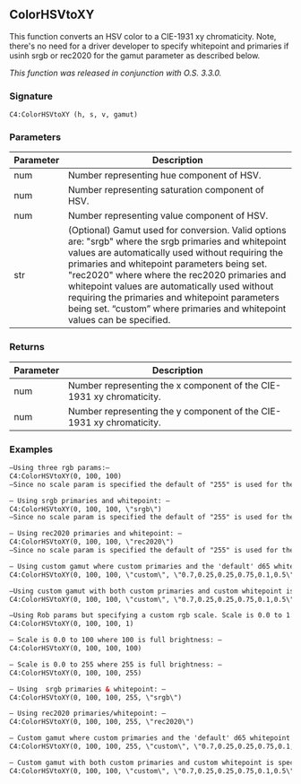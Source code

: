 
## ColorHSVtoXY
This function converts an HSV color to a CIE-1931 xy chromaticity. Note, there's no need for a driver developer to specify whitepoint and primaries if usinh srgb or rec2020 for the gamut parameter as described below.

_This function was released in conjunction with O.S. 3.3.0._


### Signature

`C4:ColorHSVtoXY (h, s, v, gamut)`


### Parameters

| Parameter | Description |
| --- | --- |
| num | Number representing hue component of HSV. |
| num | Number representing saturation component of HSV. |
| num | Number representing value component of HSV. |
| str | (Optional) Gamut used for conversion. Valid options are: "srgb" where the srgb primaries and whitepoint values are automatically used without requiring the primaries and whitepoint parameters being set. "rec2020" where where the rec2020 primaries and whitepoint values are automatically used without requiring the primaries and whitepoint parameters being set. “custom” where primaries and whitepoint values can be specified. |


### Returns

| Parameter | Description |
| --- | --- |
| num | Number representing the x component of the CIE-1931 xy chromaticity.|
| num | Number representing the y component of the CIE-1931 xy chromaticity.|


### Examples
```xml
—Using three rgb params:—
C4:ColorHSVtoXY(0, 100, 100)
—Since no scale param is specified the default of "255" is used for the scale value param.—

— Using srgb primaries and whitepoint: —
C4:ColorHSVtoXY(0, 100, 100, \"srgb\")
—Since no scale param is specified the default of "255" is used for the scale value param.—

— Using rec2020 primaries and whitepoint: —
C4:ColorHSVtoXY(0, 100, 100, \"rec2020\")
—Since no scale param is specified the default of "255" is used for the scale value param.—

— Using custom gamut where custom primaries and the 'default' d65 whitepoint is used: —
C4:ColorHSVtoXY(0, 100, 100, \"custom\", \"0.7,0.25,0.25,0.75,0.1,0.5\")

—Using custom gamut with both custom primaries and custom whitepoint is specified:—
C4:ColorHSVtoXY(0, 100, 100, \"custom\", \"0.7,0.25,0.25,0.75,0.1,0.5\", \"0.31271, 0.32902\")

—Using Rob params but specifying a custom rgb scale. Scale is 0.0 to 1.0 where 1.0 is full brightness: —
C4:ColorHSVtoXY(0, 100, 100, 1)

— Scale is 0.0 to 100 where 100 is full brightness: —
C4:ColorHSVtoXY(0, 100, 100, 100)

— Scale is 0.0 to 255 where 255 is full brightness: —
C4:ColorHSVtoXY(0, 100, 100, 255)

— Using  srgb primaries & whitepoint: —
C4:ColorHSVtoXY(0, 100, 100, 255, \"srgb\")

— Using rec2020 primaries/whitepoint: —
C4:ColorHSVtoXY(0, 100, 100, 255, \"rec2020\")

— Custom gamut where custom primaries and the 'default' d65 whitepoint is used: —
C4:ColorHSVtoXY(0, 100, 100, 255, \"custom\", \"0.7,0.25,0.25,0.75,0.1,0.5\")

— Custom gamut with both custom primaries and custom whitepoint is specified: —
C4:ColorHSVtoXY(0, 100, 100, \"custom\", \"0.7,0.25,0.25,0.75,0.1,0.5\", \"0.31271, 0.32902\"
```


